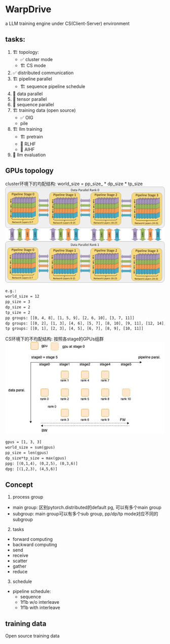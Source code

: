 # WarpDrive
a LLM training engine under CS(Client-Server) environment

## tasks:
1. :building_construction: topology:
	- :white_check_mark: cluster mode
	- :building_construction: CS mode
2. :white_check_mark: distributed communication
3. :building_construction: pipeline parallel 
	- :building_construction: sequence pipeline schedule
4. :stop_sign: data parallel
5. :stop_sign: tensor parallel
6. :stop_sign: sequence parallel
7. :building_construction: training data (open source)
	- :white_check_mark: OIG
	- pile
8. :building_construction: llm training
	- :building_construction: pretrain
	- :stop_sign: RLHF
	- :stop_sign: AIHF
9. :stop_sign: llm evaluation


## GPUs topology
cluster环境下的均配结构: world_size = pp_size_ * dp_size * tp_size
![avatar](./docs/imgs/3D.jpg)

```xml
e.g.: 
world_size = 12
pp_size = 3
dp_size = 2
tp_size = 2
pp groups: [[0, 4, 8], [1, 5, 9], [2, 6, 10], [3, 7, 11]]
dp groups: [[0, 2], [1, 3], [4, 6], [5, 7], [8, 10], [9, 11], [12, 14], [13, 15]]
tp groups: [[0, 1], [2, 3], [4, 5], [6, 7], [8, 9], [10, 11]]
```


CS环境下的不均配结构: 按照各stage的GPUs组群
![avatar](./docs/imgs/hetero.jpg)
```xml
gpus = [1, 3, 3]
world_size = sum(gpus)
pp_size = len(gpus)
dp_size*tp_size = max(gpus)
ppg: [(0,1,4), (0,2,5), (0,3,6)]
dpg: [(1,2,3), (4,5,6)]
```

## Concept
1. process group
- main group: 区别pytorch.distributed的default pg, 可以有多个main group
- subgroup: main group可以有多个sub group, pp/dp/tp mode对应不同的subgroup

2. tasks
- forward computing
- backward computing
- send 
- receive
- scatter
- gather
- reduce

3. schedule
- pipeline schedule: 
	- sequence 
	- 1f1b w/o interleave
	- 1f1b with interleave

## training data
Open source training data
